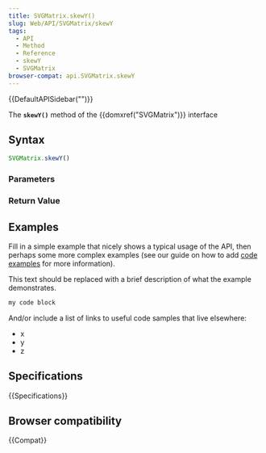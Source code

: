 ```yaml
---
title: SVGMatrix.skewY()
slug: Web/API/SVGMatrix/skewY
tags:
  - API
  - Method
  - Reference
  - skewY
  - SVGMatrix
browser-compat: api.SVGMatrix.skewY
---
```

{{DefaultAPISidebar("")}}

The **`skewY()`** method of the {{domxref("SVGMatrix")}} interface 

## Syntax

```js
SVGMatrix.skewY()
```

### Parameters



### Return Value



## Examples

Fill in a simple example that nicely shows a typical usage of the API, then perhaps some more complex examples (see our guide on how to add [code examples](/en-US/docs/MDN/Contribute/Structures/Code_examples) for more information).

This text should be replaced with a brief description of what the example demonstrates.

```js
my code block
```

And/or include a list of links to useful code samples that live elsewhere:

*   x
*   y
*   z

## Specifications

{{Specifications}}

## Browser compatibility

{{Compat}}

